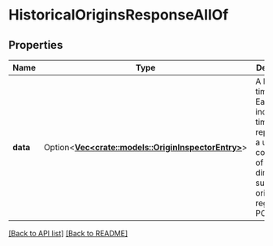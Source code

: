 # HistoricalOriginsResponseAllOf

## Properties

Name | Type | Description | Notes
------------ | ------------- | ------------- | -------------
**data** | Option<[**Vec&lt;crate::models::OriginInspectorEntry&gt;**](OriginInspectorEntry.md)> | A list of timeseries. Each individual timeseries represents a unique combination of dimensions, such as origin host, region or POP. | 

[[Back to API list]](../README.md#documentation-for-api-endpoints) [[Back to README]](../README.md)


